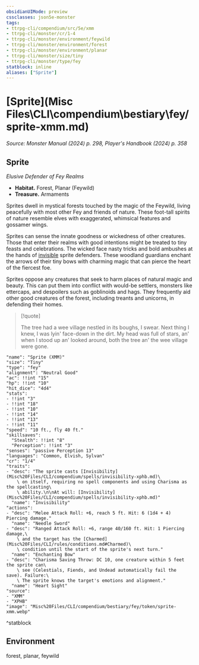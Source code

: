 ```yaml
---
obsidianUIMode: preview
cssclasses: json5e-monster
tags:
- ttrpg-cli/compendium/src/5e/xmm
- ttrpg-cli/monster/cr/1-4
- ttrpg-cli/monster/environment/feywild
- ttrpg-cli/monster/environment/forest
- ttrpg-cli/monster/environment/planar
- ttrpg-cli/monster/size/tiny
- ttrpg-cli/monster/type/fey
statblock: inline
aliases: ["Sprite"]
---
```

# [Sprite](Misc Files\CLI\compendium\bestiary\fey/sprite-xmm.md)
*Source: Monster Manual (2024) p. 298, Player's Handbook (2024) p. 358*  

## Sprite

*Elusive Defender of Fey Realms*

- **Habitat.** Forest, Planar (Feywild)  
- **Treasure.** Armaments  

Sprites dwell in mystical forests touched by the magic of the Feywild, living peacefully with most other Fey and friends of nature. These foot-tall spirits of nature resemble elves with exaggerated, whimsical features and gossamer wings.

Sprites can sense the innate goodness or wickedness of other creatures. Those that enter their realms with good intentions might be treated to tiny feasts and celebrations. The wicked face nasty tricks and bold ambushes at the hands of [invisible](Misc%20Files/CLI/rules/conditions.md#Invisible) sprite defenders. These woodland guardians enchant the arrows of their tiny bows with charming magic that can pierce the heart of the fiercest foe.

Sprites oppose any creatures that seek to harm places of natural magic and beauty. This can put them into conflict with would-be settlers, monsters like ettercaps, and despoilers such as goblinoids and hags. They frequently aid other good creatures of the forest, including treants and unicorns, in defending their homes.

> [!quote]  
> 
> The tree had a wee village nestled in its boughs, I swear. Next thing I knew, I was lyin' face-down in the dirt. My head was full of stars, an' when I stood up an' looked around, both the tree an' the wee village were gone.


```statblock
"name": "Sprite (XMM)"
"size": "Tiny"
"type": "fey"
"alignment": "Neutral Good"
"ac": !!int "15"
"hp": !!int "10"
"hit_dice": "4d4"
"stats":
- !!int "3"
- !!int "18"
- !!int "10"
- !!int "14"
- !!int "13"
- !!int "11"
"speed": "10 ft., fly 40 ft."
"skillsaves":
  "Stealth": !!int "8"
  "Perception": !!int "3"
"senses": "passive Perception 13"
"languages": "Common, Elvish, Sylvan"
"cr": "1/4"
"traits":
- "desc": "The sprite casts [Invisibility](Misc%20Files/CLI/compendium/spells/invisibility-xphb.md)\
    \ on itself, requiring no spell components and using Charisma as the spellcasting\
    \ ability.\n\nAt will: [Invisibility](Misc%20Files/CLI/compendium/spells/invisibility-xphb.md)"
  "name": "Invisibility"
"actions":
- "desc": "Melee Attack Roll: +6, reach 5 ft. Hit: 6 (1d4 + 4) Piercing damage."
  "name": "Needle Sword"
- "desc": "Ranged Attack Roll: +6, range 40/160 ft. Hit: 1 Piercing damage,\
    \ and the target has the [Charmed](Misc%20Files/CLI/rules/conditions.md#Charmed)\
    \ condition until the start of the sprite's next turn."
  "name": "Enchanting Bow"
- "desc": "Charisma Saving Throw: DC 10, one creature within 5 feet the sprite can\
    \ see (Celestials, Fiends, and Undead automatically fail the save). Failure:\
    \ The sprite knows the target's emotions and alignment."
  "name": "Heart Sight"
"source":
- "XMM"
- "XPHB"
"image": "Misc%20Files/CLI/compendium/bestiary/fey/token/sprite-xmm.webp"
```
^statblock

## Environment

forest, planar, feywild